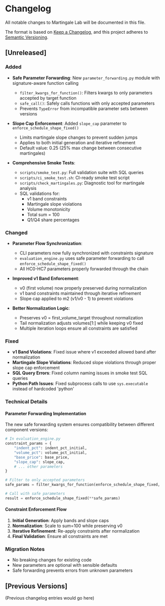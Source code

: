 # Changelog

All notable changes to Martingale Lab will be documented in this file.

The format is based on [Keep a Changelog](https://keepachangelog.com/en/1.0.0/),
and this project adheres to [Semantic Versioning](https://semver.org/spec/v2.0.0.html).

## [Unreleased]

### Added
- **Safe Parameter Forwarding**: New `parameter_forwarding.py` module with signature-aware function calling
  - `filter_kwargs_for_function()`: Filters kwargs to only parameters accepted by target function
  - `safe_call()`: Safely calls functions with only accepted parameters
  - Prevents `TypeError` from incompatible parameter sets between versions

- **Slope Cap Enforcement**: Added `slope_cap` parameter to `enforce_schedule_shape_fixed()`
  - Limits martingale slope changes to prevent sudden jumps
  - Applies to both initial generation and iterative refinement
  - Default value: 0.25 (25% max change between consecutive martingales)

- **Comprehensive Smoke Tests**:
  - `scripts/smoke_test.py`: Full validation suite with SQL queries
  - `scripts/ci_smoke_test.sh`: CI-ready smoke test script
  - `scripts/check_martingales.py`: Diagnostic tool for martingale analysis
  - SQL validations for:
    - v1 band constraints
    - Martingale slope violations
    - Volume monotonicity
    - Total sum = 100
    - Q1/Q4 share percentages

### Changed
- **Parameter Flow Synchronization**:
  - CLI parameters now fully synchronized with constraints signature
  - `evaluation_engine.py` uses safe parameter forwarding to call `enforce_schedule_shape_fixed()`
  - All HC0-HC7 parameters properly forwarded through the chain

- **Improved v1 Band Enforcement**:
  - v0 (first volume) now properly preserved during normalization
  - v1 band constraints maintained through iterative refinement
  - Slope cap applied to m2 (v1/v0 - 1) to prevent violations

- **Better Normalization Logic**:
  - Preserves v0 = first_volume_target throughout normalization
  - Tail normalization adjusts volumes[1:] while keeping v0 fixed
  - Multiple iteration loops ensure all constraints are satisfied

### Fixed
- **v1 Band Violations**: Fixed issue where v1 exceeded allowed band after normalization
- **Martingale Slope Violations**: Reduced slope violations through proper slope cap enforcement
- **SQL Query Errors**: Fixed column naming issues in smoke test SQL queries
- **Python Path Issues**: Fixed subprocess calls to use `sys.executable` instead of hardcoded 'python'

### Technical Details

#### Parameter Forwarding Implementation
The new safe forwarding system ensures compatibility between different component versions:

```python
# In evaluation_engine.py
constraint_params = {
    "indent_pct": indent_pct_initial,
    "volume_pct": volume_pct_initial,
    "base_price": base_price,
    "slope_cap": slope_cap,
    # ... other parameters
}

# Filter to only accepted parameters
safe_params = filter_kwargs_for_function(enforce_schedule_shape_fixed, constraint_params)

# Call with safe parameters
result = enforce_schedule_shape_fixed(**safe_params)
```

#### Constraint Enforcement Flow
1. **Initial Generation**: Apply bands and slope caps
2. **Normalization**: Scale to sum=100 while preserving v0
3. **Iterative Refinement**: Re-apply constraints after normalization
4. **Final Validation**: Ensure all constraints are met

### Migration Notes
- No breaking changes for existing code
- New parameters are optional with sensible defaults
- Safe forwarding prevents errors from unknown parameters

## [Previous Versions]
(Previous changelog entries would go here)
